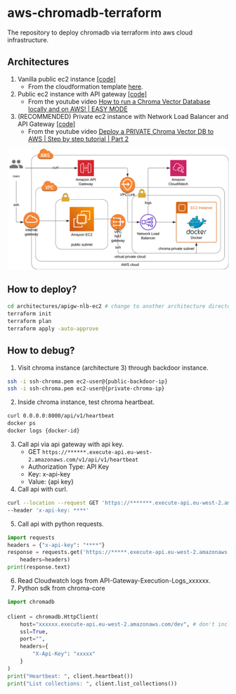 # aws-chromadb-terraform
The repository to deploy chromadb via terraform into aws cloud infrastructure.

## Architectures
1. Vanilla public ec2 instance [[code]](architectures/vanilla-ec2)
    - From the cloudformation template [here](https://s3.amazonaws.com/public.trychroma.com/cloudformation/latest/chroma.cf.json).
2. Public ec2 instance with API gateway [[code]](architectures/apigw-public-ec2/)
    - From the youtube video [How to run a Chroma Vector Database locally and on AWS! | EASY MODE](https://www.youtube.com/watch?v=xRIEKjOosaM)
3. (RECOMMENDED) Private ec2 instance with Network Load Balancer and API Gateway [[code]](architectures/apigw-nlb-ec2)
    - From the youtube video [Deploy a PRIVATE Chroma Vector DB to AWS | Step by step tutorial | Part 2](https://www.youtube.com/watch?v=rD3G3hbAawE&t=27s)

![diagram](resources/apigw-nlb-ec2.png)

## How to deploy?
```bash
cd architectures/apigw-nlb-ec2 # change to another architecture directory
terraform init
terraform plan
terraform apply -auto-approve
```

## How to debug?
1. Visit chroma instance (architecture 3) through backdoor instance.
```bash
ssh -i ssh-chroma.pem ec2-user@{public-backdoor-ip}
ssh -i ssh-chroma.pem ec2-user@{private-chroma-ip}
```
2. Inside chroma instance, test chroma heartbeat.
```bash
curl 0.0.0.0:8000/api/v1/heartbeat
docker ps
docker logs {docker-id}
```
3. Call api via api gateway with api key.
    - GET `https://******.execute-api.eu-west-2.amazonaws.com/v1/api/v1/heartbeat`
    - Authorization Type: API Key
    - Key: x-api-key
    - Value: {api key}
4. Call api with curl.
```bash
curl --location --request GET 'https://*******.execute-api.eu-west-2.amazonaws.com/v1/api/v1/heartbeat' \
--header 'x-api-key: ****'
```
5. Call api with python requests.
```python
import requests
headers = {"x-api-key": "****"}
response = requests.get('https://*****.execute-api.eu-west-2.amazonaws.com/v1/api/v1/heartbeat',
    headers=headers)
print(response.text)
```
6. Read Cloudwatch logs from API-Gateway-Execution-Logs_xxxxxx.
7. Python sdk from chroma-core
```python
import chromadb

client = chromadb.HttpClient(
    host="xxxxxx.execute-api.eu-west-2.amazonaws.com/dev", # don't include https
    ssl=True,
    port="",
    headers={
        "X-Api-Key": "xxxxx"
    }
)
print("Heartbeat: ", client.heartbeat())
print("List collections: ", client.list_collections())
```
